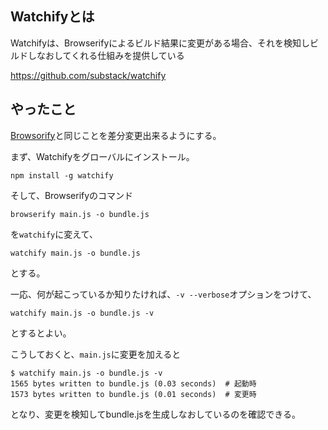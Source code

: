 ## Watchifyとは

Watchifyは、Browserifyによるビルド結果に変更がある場合、それを検知しビルドしなおしてくれる仕組みを提供している

https://github.com/substack/watchify

## やったこと

[Browsorify](/module/browserify)と同じことを差分変更出来るようにする。


まず、Watchifyをグローバルにインストール。

```
npm install -g watchify
```

そして、Browserifyのコマンド

```
browserify main.js -o bundle.js
```

を`watchify`に変えて、

```
watchify main.js -o bundle.js
```

とする。

一応、何が起こっているか知りたければ、`-v --verbose`オプションをつけて、

```
watchify main.js -o bundle.js -v
```

とするとよい。

こうしておくと、`main.js`に変更を加えると

```
$ watchify main.js -o bundle.js -v
1565 bytes written to bundle.js (0.03 seconds)  # 起動時
1573 bytes written to bundle.js (0.01 seconds)  # 変更時
```

となり、変更を検知してbundle.jsを生成しなおしているのを確認できる。
